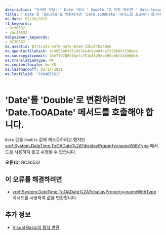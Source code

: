 ```yaml
---
description: "자세한 정보: ' Date '에서 ' Double '로 변환 하려면 ' Date.tooadate ' 메서드를 호출 해야 합니다."
title: "'Date'를 'Double'로 변환하려면 'Date.ToOADate' 메서드를 호출해야 합니다."
ms.date: 07/20/2015
f1_keywords:
- bc30532
- vbc30532
helpviewer_keywords:
- BC30532
ms.assetid: 8171ce21-e4f6-4e75-b7e8-32baf78a40eb
ms.openlocfilehash: 9c4956b6fd519d74e4cba404ce7333699f298e0e
ms.sourcegitcommit: 10e719780594efc781b15295e499c66f316068b8
ms.translationtype: MT
ms.contentlocale: ko-KR
ms.lasthandoff: 02/14/2021
ms.locfileid: "100485161"
---
```

# <a name="conversion-from-date-to-double-requires-calling-the-datetooadate-method"></a>'Date'를 'Double'로 변환하려면 'Date.ToOADate' 메서드를 호출해야 합니다.

`Date` 값을 `Double` 값에 캐스트하려고 했지만 <xref:System.DateTime.ToOADate%2A?displayProperty=nameWithType> 메서드를 사용하지 않고 수행될 수 없습니다.  
  
 **오류 ID:** BC30532  
  
## <a name="to-correct-this-error"></a>이 오류를 해결하려면  
  
- <xref:System.DateTime.ToOADate%2A?displayProperty=nameWithType> 메서드를 사용하여 값을 변환합니다.  
  
## <a name="see-also"></a>추가 정보

- [Visual Basic의 형식 변환](../programming-guide/language-features/data-types/type-conversions.md)
